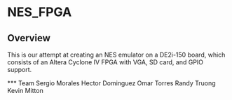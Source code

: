 NES_FPGA
========


Overview
--------

This is our attempt at creating an NES emulator on a DE2i-150 board, which
consists of an Altera Cyclone IV FPGA with VGA, SD card, and GPIO support.


*** Team
Sergio Morales
Hector Dominguez
Omar Torres
Randy Truong
Kevin Mitton


